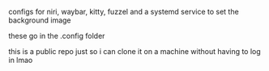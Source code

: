 configs for niri, waybar, kitty, fuzzel and a systemd service to set the background image

these go in the .config folder

this is a public repo just so i can clone it on a machine without having to log in lmao
